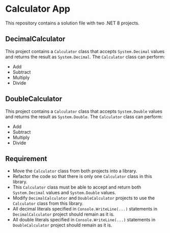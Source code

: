 # Calculator App

This repository contains a solution file with two .NET 8 projects.


## DecimalCalculator

This project contains a `Calculator` class that accepts `System.Decimal` values and returns the result as `System.Decimal`. The `Calculator` class can perform:

- Add
- Subtract
- Multiply
- Divide


## DoubleCalculator

This project contains a `Calculator` class that accepts `System.Double` values and returns the result as `System.Double`. The `Calculator` class can perform:

- Add
- Subtract
- Multiply
- Divide


## Requirement

- Move the `Calculator` class from both projects into a library.
- Refactor the code so that there is only one `Calculator` class in this library.
- This `Calculator` class must be able to accept and return both `System.Decimal` values and `System.Double` values.
- Modify `DecimalCalculator` and `DoubleCalculator` projects to use the `Calculator` class from this library.
- All decimal literals specified in `Console.WriteLine(...)` statements in `DecimalCalculator` project should remain as it is.
- All double literals specified in `Console.WriteLine(...)` statements in `DoubleCalculator` project should remain as it is.
